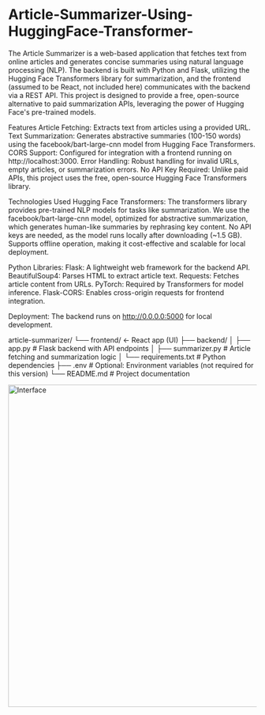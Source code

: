 # Article-Summarizer-Using-HuggingFace-Transformer-
The Article Summarizer is a web-based application that fetches text from online articles and generates concise summaries using natural language processing (NLP). The backend is built with Python and Flask, utilizing the Hugging Face Transformers library for summarization, and the frontend (assumed to be React, not included here) communicates with the backend via a REST API. This project is designed to provide a free, open-source alternative to paid summarization APIs, leveraging the power of Hugging Face's pre-trained models.

Features
Article Fetching: Extracts text from articles using a provided URL.
Text Summarization: Generates abstractive summaries (100-150 words) using the facebook/bart-large-cnn model from Hugging Face Transformers.
CORS Support: Configured for integration with a frontend running on http://localhost:3000.
Error Handling: Robust handling for invalid URLs, empty articles, or summarization errors.
No API Key Required: Unlike paid APIs, this project uses the free, open-source Hugging Face Transformers library.

Technologies Used
Hugging Face Transformers:
The transformers library provides pre-trained NLP models for tasks like summarization.
We use the facebook/bart-large-cnn model, optimized for abstractive summarization, which generates human-like summaries by rephrasing key content.
No API keys are needed, as the model runs locally after downloading (~1.5 GB).
Supports offline operation, making it cost-effective and scalable for local deployment.

Python Libraries:
Flask: A lightweight web framework for the backend API.
BeautifulSoup4: Parses HTML to extract article text.
Requests: Fetches article content from URLs.
PyTorch: Required by Transformers for model inference.
Flask-CORS: Enables cross-origin requests for frontend integration.

Deployment: The backend runs on http://0.0.0.0:5000 for local development.


article-summarizer/
└── frontend/    ← React app (UI)
├── backend/
│   ├── app.py              # Flask backend with API endpoints
│   ├── summarizer.py       # Article fetching and summarization logic
│   └── requirements.txt    # Python dependencies
├── .env                    # Optional: Environment variables (not required for this version)
└── README.md               # Project documentation

<img width="1210" height="652" alt="Interface" src="https://github.com/user-attachments/assets/580bdcfa-8f97-4004-9251-e51137551c82" />
